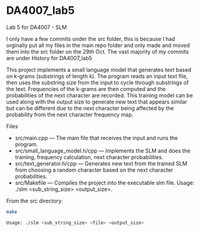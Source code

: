 # DA4007_lab5
Lab 5 for DA4007 - SLM

I only have a few commits under the src folder, this is because I had orginally put all my files in the main repo folder and only made and moved them into the src folder on the 29th Oct.
The vast majority of my commits are under History for DA4007_lab5

This project implements a small language model that generates text based on k-grams (substrings of length k). The program reads an input text file, then uses the substring size from the input to cycle through substrings of the text. Frequencies of the k-grams are then computed and the probabilities of the next character are recorded. This training model can be used along with the output size to generate new text that appears similar but can be different due to the next character being affected by the probability from the next character frequency map.


Files
- src/main.cpp — The main file that receives the input and runs the program.  
- src/small_language_model.h/cpp — Implements the SLM and does the training, frequency calculation, next character probabilities.  
- src/text_generator.h/cpp — Generates new text from the trained SLM from choosing a random character based on the next character probabilities.  
- src/Makefile — Compiles the project into the executable slm file. Usage: ./slm <sub_string_size> <file> <output_size>.


From the src directory:

```bash
make

Usage: ./slm <sub_string_size> <file> <output_size>
